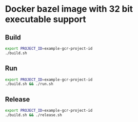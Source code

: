 # Docker bazel image with 32 bit executable support

## Build

```bash
export PROJECT_ID=example-gcr-project-id
./build.sh
```

## Run

```bash
export PROJECT_ID=example-gcr-project-id
./build.sh && ./run.sh
```

## Release

```bash
export PROJECT_ID=example-gcr-project-id
./build.sh && ./release.sh
```
